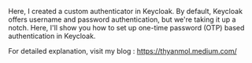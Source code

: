 Here, I created a custom authenticator in Keycloak. 
By default, Keycloak offers username and password authentication, 
but we're taking it up a notch. 
Here, I'll show you how to set up one-time password (OTP) based authentication in Keycloak.

For detailed explanation, visit my blog : https://thyanmol.medium.com/